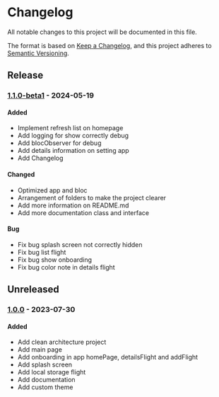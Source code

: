 # Changelog

All notable changes to this project will be documented in this file.

The format is based on [Keep a Changelog](https://keepachangelog.com/en/1.1.0/),
and this project adheres to [Semantic Versioning](https://semver.org/spec/v2.0.0.html).

## Release

### [1.1.0-beta1]() - 2024-05-19

#### Added

- Implement refresh list on homepage
- Add logging for show correctly debug
- Add blocObserver for debug
- Add details information on setting app
- Add Changelog

#### Changed

- Optimized app and bloc
- Arrangement of folders to make the project clearer
- Add more information on README.md
- Add more documentation class and interface

#### Bug

- Fix bug splash screen not correctly hidden
- Fix bug list flight
- Fix bug show onboarding
- Fix bug color note in details flight

## Unreleased

### [1.0.0](https://github.com/BrachettaMatteo/flight_tracker/commit/3518654de81fe1907ffbb385ece9d31e9119a52c) - 2023-07-30

#### Added

- Add clean architecture project
- Add main page
- Add onboarding in app homePage, detailsFlight and addFlight
- Add splash screen
- Add local storage flight
- Add documentation
- Add custom theme
